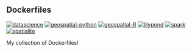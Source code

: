 Dockerfiles
-----------

[![datascience](https://github.com/vlulla/Dockerfiles/actions/workflows/build-datascience-docker-image.yml/badge.svg)](https://github.com/vlulla/Dockerfiles/actions/workflows/build-datascience-docker-image.yml)
[![geospatial-python](https://github.com/vlulla/Dockerfiles/actions/workflows/build-geospatial-python-docker-image.yml/badge.svg)](https://github.com/vlulla/Dockerfiles/actions/workflows/build-geospatial-python-docker-image.yml)
[![geospatial-R](https://github.com/vlulla/Dockerfiles/actions/workflows/build-geospatial-R-docker-image.yml/badge.svg)](https://github.com/vlulla/Dockerfiles/actions/workflows/build-geospatial-R-docker-image.yml)
[![lilypond](https://github.com/vlulla/Dockerfiles/actions/workflows/build-lilypond-image.yml/badge.svg)](https://github.com/vlulla/Dockerfiles/actions/workflows/build-lilypond-image.yml)
[![spark](https://github.com/vlulla/Dockerfiles/actions/workflows/build-spark-docker-image.yml/badge.svg)](https://github.com/vlulla/Dockerfiles/actions/workflows/build-spark-docker-image.yml)
[![spatialite](https://github.com/vlulla/Dockerfiles/actions/workflows/build-spatialite.yml/badge.svg)](https://github.com/vlulla/Dockerfiles/actions/workflows/build-spatialite.yml)

My collection of Dockerfiles!

